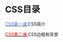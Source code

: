 # CSS目录

[<font color="royalblue">CSS第一课</font>:](./1.md)CSS简介

[<font color="crimeson">CSS第二课</font>:](./2.md)CSS边框和背景

